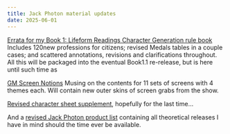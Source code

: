 ```yaml
---
title: Jack Photon material updates 
date: 2025-06-01
---
```

[Errata for my Book 1: Lifeform Readings Character Generation rule book](https://archive.org/details/b-01-errata-250601)
Includes 120new professions for citizens; revised Medals tables in a couple cases; and scattered annotations, revisions and clarifications throughout.  All this will be packaged into the eventual Book1.1 re-release, but is here until such time as
 
[GM Screen Notions](https://archive.org/details/jp-gmscreen-notions)
Musing on the contents for 11 sets of screens with 4 themes each.  Will contain new outer skins of screen grabs from the show.
 
[Revised character sheet supplement](https://archive.org/details/s-10-character-sheets-full-q-230101), hopefully for the last time...

And a [revised Jack Photon product list](https://archive.org/details/jp-master-product-list) containing all theoretical releases I have in mind should the time ever be available.
